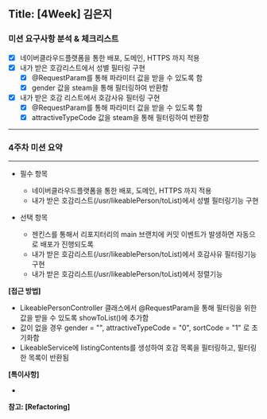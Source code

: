 ## Title: [4Week] 김은지

### 미션 요구사항 분석 & 체크리스트
- [x] 네이버클라우드플랫폼을 통한 배포, 도메인, HTTPS 까지 적용
- [x] 내가 받은 호감리스트에서 성별 필터링 구현
  - [x] @RequestParam를 통해 파라미터 값을 받을 수 있도록 함
  - [x] gender 값을 steam을 통해 필터링하여 반환함
- [x] 내가 받은 호감 리스트에서 호감사유 필터링 구현
  - [x] @RequestParam를 통해 파라미터 값을 받을 수 있도록 함
  - [x] attractiveTypeCode 값을 steam을 통해 필터링하여 반환함

---

### 4주차 미션 요약

---

- 필수 항목
  - 네이버클라우드플랫폼을 통한 배포, 도메인, HTTPS 까지 적용 
  - 내가 받은 호감리스트(/usr/likeablePerson/toList)에서 성별 필터링기능 구현

- 선택 항목
  - 젠킨스를 통해서 리포지터리의 main 브랜치에 커밋 이벤트가 발생하면 자동으로 배포가 진행되도록 
  - 내가 받은 호감리스트(/usr/likeablePerson/toList)에서 호감사유 필터링기능 구현 
  - 내가 받은 호감리스트(/usr/likeablePerson/toList)에서 정렬기능

**[접근 방법]**

- LikeablePersonController 클래스에서 @RequestParam을 통해 필터링을 위한 값을 받을 수 있도록 showToList()에 추가함
- 값이 없을 경우 gender = "", attractiveTypeCode = "0", sortCode = "1" 로 초기화함
- LikeableService에 listingContents를 생성하여 호감 목록을 필터링하고, 필터링한 목록이 반환됨

**[특이사항]**

-

**참고: [Refactoring]**